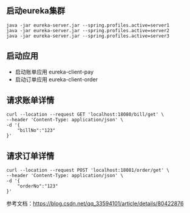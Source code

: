 ## 启动eureka集群
```
java -jar eureka-server.jar --spring.profiles.active=server1
java -jar eureka-server.jar --spring.profiles.active=server2
java -jar eureka-server.jar --spring.profiles.active=server3
```

## 启动应用
- 启动账单应用 eureka-client-pay
- 启动订单应用 eureka-client-order

## 请求账单详情
```
curl --location --request GET 'localhost:18080/bill/get' \
--header 'Content-Type: application/json' \
-d '{
    "billNo":"123"
}'
```

## 请求订单详情
```
curl --location --request POST 'localhost:18081/order/get' \
--header 'Content-Type: application/json' \
-d '{
    "orderNo":"123"
}'
```

参考文档：https://blog.csdn.net/qq_33594101/article/details/80422876